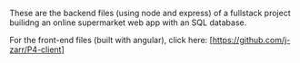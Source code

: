 These are the backend files (using node and express) of a fullstack project builidng an online supermarket web app with an SQL database. 

For the front-end files (built with angular), click here: [https://github.com/j-zarr/P4-client]
